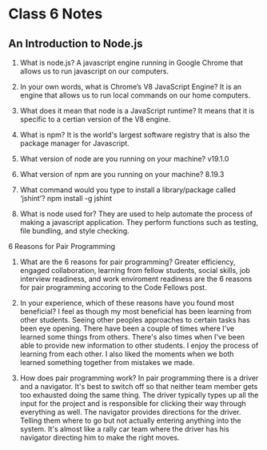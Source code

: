 # Class 6 Notes

## An Introduction to Node.js

1. What is node.js?
A javascript engine running in Google Chrome that allows us to run javascript on our computers.

2. In your own words, what is Chrome’s V8 JavaScript Engine?
It is an engine that allows us to run local commands on our home computers.

3. What does it mean that node is a JavaScript runtime?
It means that it is specific to a certian version of the V8 engine.

4. What is npm?
It is the world's largest software registry that is also the package manager for Javascript.

5. What version of node are you running on your machine?
v19.1.0

6. What version of npm are you running on your machine?
8.19.3

7. What command would you type to install a library/package called ‘jshint’?
npm install -g jshint

8. What is node used for?
They are used to help automate the process of making a javascript application. They perform functions such as testing, file bundling, and style checking.

6 Reasons for Pair Programming

1. What are the 6 reasons for pair programming?
Greater efficiency, engaged collaboration, learning from fellow students, social skills, job interview readiness, and work enviroment readiness are the 6 reasons for pair programming accoring to the Code Fellows post.

2. In your experience, which of these reasons have you found most beneficial?
I feel as though my most beneficial has been learning from other students. Seeing other peoples approaches to certain tasks has been eye opening. There have been a couple of times where I've learned some things from others. There's also times when I've been able to provide new information to other students. I enjoy the process of learning from each other. I also liked the moments when we both learned something together from mistakes we made.

3. How does pair programming work?
In pair programming there is a driver and a navigator. It's best to switch off so that neither team member gets too exhausted doing the same thing. The driver typically types up all the input for the project and is responsible for clicking their way through everything as well. The navigator provides directions for the driver. Telling them where to go but not actually entering anything into the system. It's almost like a rally car team where the driver has his navigator directing him to make the right moves.
